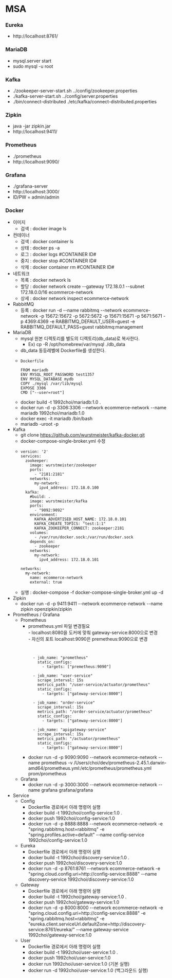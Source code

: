 # MSA

### Eureka
- http://localhost:8761/
  
### MariaDB
- mysql.server start
- sudo mysql -u root

### Kafka
- ./zookeeper-server-start.sh ../config/zookeeper.properties
- ./kafka-server-start.sh ../config/server.properties
- ./bin/connect-distributed ./etc/kafka/connect-distributed.properties

### Zipkin
- java -jar zipkin.jar
- http://localhost:9411/

### Prometheus
- ./prometheus
- http://localhost:9090/

### Grafana
- ./grafana-server
- http://localhost:3000/
- ID/PW = admin/admin

### Docker
- 이미지
  - 검색 : docker image ls
- 컨테이너
  - 검색 : docker container ls
  - 상태 : docker ps -a
  - 로그 : docker logs #CONTAINER ID#
  - 중지 : docker stop #CONTAINER ID#
  - 삭제 : docker container rm #CONTAINER ID#
- 네트워크
  - 목록 : docker network ls  
  - 할당 : docker network create --gateway 172.18.0.1 --subnet 172.18.0.0/16 ecommerce-network
  - 상세 : docker network inspect ecommerce-network
- RabbitMQ
  - 등록 : docker run -d --name rabbitmq --network ecommerce-network -p 15672:15672 -p 5672:5672 -p 15671:15671 -p 5671:5671 -p 4369:4369 -e RABBITMQ_DEFAULT_USER=guest -e RABBITMQ_DEFAULT_PASS=guest rabbitmq:management
- MariaDB
  - mysql 원본 디렉토리를 별도의 디렉토리(db_data)로 복사한다.
    - Ex) cp -R /opt/homebrew/var/mysql ./db_data
  - db_data 동등레벨에 Dockerfile를 생성한다. 
  - ```
    Dockerfile
    
    FROM mariadb
    ENV MYSQL_ROOT_PASSWORD test1357
    ENV MYSQL_DATABASE mydb
    COPY ./mysql /var/lib/mysql
    EXPOSE 3306
    CMD ["--user=root"]
    ```
  - docker build -t 1992choi/mariadb:1.0 .
  - docker run -d -p 3306:3306 --network ecommerce-network --name mariadb 1992choi/mariadb:1.0
  - docker exec -it mariadb /bin/bash
  - mariadb -uroot -p
- Kafka
  - git clone https://github.com/wurstmeister/kafka-docker.git
  - docker-compose-single-broker.yml 수정
  - ```
    version: '2'
    services:
      zookeeper:
        image: wurstmeister/zookeeper
        ports:
          - "2181:2181"
        networks:
          my-network:
            ipv4_address: 172.18.0.100
      kafka:
        #build: .
        image: wurstmeister/kafka
        ports:
          - "9092:9092"
        environment:
          KAFKA_ADVERTISED_HOST_NAME: 172.18.0.101
          KAFKA_CREATE_TOPICS: "test:1:1"
          KAFKA_ZOOKEEPER_CONNECT: zookeeper:2181
        volumes:
          - /var/run/docker.sock:/var/run/docker.sock
        depends_on:
          - zookeeper
        networks:
          my-network:
            ipv4_address: 172.18.0.101
    
    networks:
      my-network:
        name: ecommerce-network
        external: true
    ```
  - 실행 : docker-compose -f docker-compose-single-broker.yml up -d
- Zipkin
  - docker run -d -p 9411:9411 --network ecommerce-network --name zipkin openzipkin/zipkin
- Prometheus / Grafana
  - Prometheus
    - prometheus.yml 파일 변경필요<br>
      \- localhost:8080을 도커에 맞춰 gateway-service:8000으로 변경<br>
      \- 자신의 포트 localhost:9090은 premetheus:9090으로 변경
      ```
      

        - job_name: "prometheus"
          static_configs:
            - targets: ["premetheus:9090"]
      
        - job_name: "user-service"
          scrape_interval: 15s
          metrics_path: "/user-service/actuator/prometheus"
          static_configs:
            - targets: ["gateway-service:8000"]
      
        - job_name: "order-service"
          scrape_interval: 15s
          metrics_path: "/order-service/actuator/prometheus"
          static_configs:
            - targets: ["gateway-service:8000"]
      
        - job_name: "apigateway-service"
          scrape_interval: 15s
          metrics_path: "/actuator/prometheus"
          static_configs:
            - targets: ["gateway-service:8000"]
      ```
    - docker run -d -p 9090:9090 --network ecommerce-network --name prometheus -v /Users/choi/dev/prometheus-2.45.1.darwin-amd64/prometheus.yml:/etc/prometheus/prometheus.yml prom/prometheus
  - Grafana
    - docker run -d -p 3000:3000 --network ecommerce-network --name grafana grafana/grafana 
- Service
  - Config
    - Dockerfile 경로에서 아래 명령어 실행
    - docker build -t 1992choi/config-service:1.0 .
    - docker push 1992choi/config-service:1.0
    - docker run -d -p 8888:8888 --network ecommerce-network -e "spring.rabbitmq.host=rabbitmq" -e "spring.profiles.active=default" --name config-service 1992choi/config-service:1.0
  - Eureka
    - Dockerfile 경로에서 아래 명령어 실행
    - docker build -t 1992choi/discovery-service:1.0 .
    - docker push 1992choi/discovery-service:1.0
    - docker run -d -p 8761:8761 --network ecommerce-network -e "spring.cloud.config.uri=http://config-service:8888" --name discovery-service 1992choi/discovery-service:1.0
  - Gateway
    - Dockerfile 경로에서 아래 명령어 실행
    - docker build -t 1992choi/gateway-service:1.0 .
    - docker push 1992choi/gateway-service:1.0
    - docker run -d -p 8000:8000 --network ecommerce-network -e "spring.cloud.config.uri=http://config-service:8888" -e "spring.rabbitmq.host=rabbitmq" -e "eureka.client.serviceUrl.defaultZone=http://discovery-service:8761/eureka/" --name gateway-service 1992choi/gateway-service:1.0
  - User
    - Dockerfile 경로에서 아래 명령어 실행
    - docker build -t 1992choi/user-service:1.0 .
    - docker push 1992choi/user-service:1.0
    - docker run 1992choi/user-service:1.0 (기본 실행)
    - docker run -d 1992choi/user-service:1.0 (백그라운드 실행)
